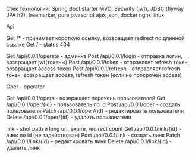 Стек технологий: Spring Boot starter MVC, Security (jwt), JDBC (flyway JPA h2), freemarker, pure javascript ajax json, docker ngnx linux.

Api

Get /* - принимает короткую ссылку, возвращает redirect по длинной ссылке
Get / - status 404

Get /api/0.0.1/operate - админка
Post /api/0.0.1/login - отправка логин, возвращает jwt(токены)
Post /api/0.0.1/token - отправляет refresh токен, возвращает access токен
Post /api/0.0.1/refresh - отправляет refresh токен, возвращает access, refresh токен (если не просрочен access)

Oper - operator

Get /api/0.0.1/opers - возвращает перечень пользователей
Get /api/0.0.1/oper/{id} - пользователь по id
Post /api/0.0.1/oper - создать пользователя
Patch /api/0.0.1/oper/{id} - редактировать пользователя
Delete /api/0.0.1/oper/{id} - удалить пользователя

link - shot path и long url, expire, redirect count
Get /api/0.0.1/link/{id} - линк по id (не задействован)
Post /api/0.0.1/link - создать линк
Patch /api/0.0.1/link/{id} - редактировать линк
Delete /api/0.0.1/link/{id} - удалить линк
